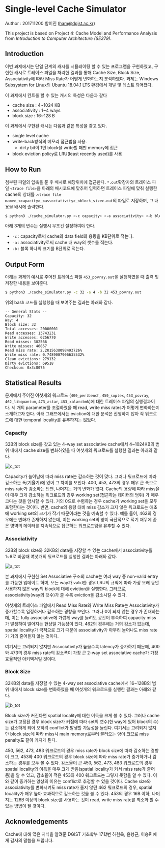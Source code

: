 # Single-level Cache Simulator

Author : 201711200 함어진 ([ham@dgist.ac.kr](mailto:ham@dgist.ac.kr))

This project is based on Project 4: Cache Model and Performance Analysis from *Introduction to Computer Architecture (SE379)*.



## Introduction

이번 과제에서는 단일 단계의 캐시를 시뮬레이팅 할 수 있는 프로그램을 구현하였고, 구현한 캐시로 트레이스 파일을 처리한 결과를 통해 Cache Size, Block Size, Associativity에 따라 Miss Rate가 어떻게 변화하는지 분석하였다. 과제는 Windows Subsystem for Linux의 Ubuntu 18.04.1 LTS 환경에서 개발 및 테스트 되어졌다.



이 과제에서 컨트롤 할 수 있는 캐시의 특성은 다음과 같다

- cache size : 4~1024 KB
- associativity : 1~4 ways
- block size : 16~128 B



이 과제에서 구현된 캐시는 다음과 같은 특성을 갖고 있다.

- single level cache
- write-back방식의 메모리 접근법을 사용.
  - dirty bit이 1인 block을 write할 때만 memory에 접근
- block eviction policy로 LRU(least recently used)를 사용



## How to Run

첨부된 파일의 압축을 푼 후 배시로 해당위치에 접근한다. `*.out`확장자의 트레이스 파일 `<trace file>`을 아래의 배시코드에 맞추어 입력하면 트레이스 파일에 맞춰 실행한 cache의 상태를 .`<trace file name>_<capacity>_<associativity>_<block_size>.out`의 파일로 저장하며, 그 내용을 배시에 출력한다.

```bash
$ python3 ./cache_simulator.py <-c capacity> <-a associativity> <-b block_size> <trace file>
```

아래 3개의 변수는 실행시 무조건 설정하여야 한다.

- `-c` : capacity로써 cache의 data field의 용량을 KB단위로 적는다.
- `-a` : associativity로써 cache 내 way의 갯수를 적는다.
- `-b` : 블록 하나의 크기를 B단위로 적는다. 



## Output Form

아래는 과제의 예시로 주어진 트레이스 파일 `453_povray.out`을 실행하였을 때 출력 및 저장한 내용을 보여준다.

```bash
$ python3 ./cache_simulator.py -c 32 -a 4 -b 32 453_povray.out
```

위의 bash 코드를 실행했을 때 보여주는 결과는 아래와 같다.

```notepad
-- General Stats --
Capacity: 32
Way: 4
Block size: 32
Total accesses: 20000001
Read accesses: 13743231
Write accesses: 6256770
Read misses: 302566
Write misses: 46857
Read miss rate: 2.2015638098493726%
Write miss rate: 0.7489007906635532%
Clean evictions: 279132
Dirty evictions: 69518
Checksum: 0x3c8075
```



## Statistical Results

문제에서 주어진 여섯개의 워크로드 (`400_perlbench`, `450_soplex`, `453_povray`, `462_libquantum`, `473_astar`, `483_xalancbmk`)에 대한 트레이스 파일의 실행결과이다. 세 개의 parameter를 조절하였을 때 read,  write miss rates가 어떻게 변화하는지 소개하고자 한다. 아래 그래프에서는 eviction에 대한 분석은 진행하지 않아 각 워크로드에 대한 temporal locality를 유추하지는 않았다.



### Capacity

32B의 block size를 갖고 있는 4-way set associative cache에서 4~1024KB의 범위 내에서 cache size를 변화하였을 때 여섯개의 워크로드를 실행한 결과는 아래와 같다.

![c_tot](C:\Users\Auejin\Desktop\ThisSemester\ComputerArchitecture\hw4\img\c_tot.png)

Capacity가 늘어남에 따라 miss rate는 감소하는 것이 맞다. 그러나 워크로드에 따라 감소하는 폭(기울기)에 있어 그 차이를 보인다. 400, 453, 473의 경우 매우 큰 폭으로 miss rate가 감소하는 반면, 나머지는 거의 변화가 없다. Cache의 용량에 따라 miss율이 매우 크게 감소하는 워크로드의 경우 working set(접근하는 데이터의 범위) 가 매우 크다는 것을 암시할 수 있다. 거의 0으로 수렴하는 경우 cache가 working set을 모두 포함한다는 것이다. 반면, cache의 용량 대비 miss 감소가 크지 않은 워크로드는 애초에 working set의 크기가 작기 때문이라는 것을 예측할 수 있다. 예를 들어, 462의 경우에는 변화가 존재하지 않는데, 이는 working set의 양이 극단적으로 적기 때무에 좁은 영역의 데이터를 지속적으로 접근하는 워크로드임을 유추할 수 있다.



### Associativity

32B의 block size와 32KB의 data를 저장할 수 있는 cache에서 associativity를 1~8로 바꿀때 여섯개의 워크로드를 실행한 결과는 아래와 같다.

![a_tot](C:\Users\Auejin\Desktop\ThisSemester\ComputerArchitecture\hw4\img\a_tot.png)

본 과제에서 구현한 Set Associative 구조의 cache는 여러 way 중 non-valid entry를 가능한 업데이트 하며, 모든 way가 valid한 경우 LRU의 규칙에 따라 가장 오래 동안 사용하지 않은 way의 block에 대해 eviction을 실행한다. 그러므로, associativity(way의 갯수)가 클 수록 eviction을 감소시킬 수 있다.

여섯개의 트레이스 파일에서 Read Miss Rate와 Write Miss Rate는 Associativity가 증가할수록 일정하거나 감소하는 경향을 보인다. 그러나 0이 되지 않는 경우가 존재하는데, 이는 fully associative에 가깝게 way를 늘려도 공간이 부족하여 capacity miss가 발생하여 벌어지는 현상일 가능성이 있다. 462의 경우에는 거의 감소가 없는데, spatial locality가 극적으로 크기 때문에 associativity가 아무리 늘어나도 miss rate가 거의 줄어들지 않는 것이다.

여기서는 고려되지 않지만 Associativity가 높을수록 latency가 증가하기 때문에, 400와 473의 경우 miss rate의 감소폭이 가장 큰 2-way set associative cache가 가장 효율적인 아키텍쳐일 것이다.



### Block Size

32KB의 data를 저장할 수 있는 4-way set associative cache에서 16~128B의 범위 내에서 block size를 변화하였을 때 여섯개의 워크로드를 실행한 결과는 아래와 같다.

![b_tot](C:\Users\Auejin\Desktop\ThisSemester\ComputerArchitecture\hw4\img\b_tot.png)

Block size가 커진다면 spatial locality에 대한 이득을 크게 볼 수 있다. 그러나 cache size가 고정된 경우 block size가 커짐에 따라 set의 갯수(한 way에 있어 block의 수)는 감소하게 되어 오히려 conflict가 발생할 가능성을 늘린다. 여기서는 고려되지 않지만 block size에 따라 miss시 main memory로부터 불러오는 양이 크므로 miss penalty도 같이 커지게 된다.

450, 562, 473, 483 워크로드의 경우 miss rate가 block size에 따라 감소하는 경향이 크고, 453와 400 워크로드의 경우 block size에 따라 miss rate가 증가하거나 감소하는 경우를 모두 볼 수 있다. 감소율이 큰 450, 562, 473, 483 워크로드의 경우 spatial locality의 이득을 매우 크게 받음(spatial locality가 커서 miss rate가 줄어듬)을 알 수 있고, 감소율이 적은 453와 400 워크로드는 그렇지 못함을 알 수 있다. 이와 같이 증가하는 양상의 이유는 conflict로 추정할 수 있을 것이다. Cache size와 associativity를 변화시켜도 miss rate가 줄지 않던 462 워크로드의 경우, spatial locality가 매우 높아 효과적으로 감소하는 것을 볼 수 있다. 453의 경우 16B 이하, 나머지는 128B 이상의 block size를 사용하는 것이 read, write miss rate를 최소화 할 수 있는 방법이 될 것이다.



## Acknowledgements

Cache에 대해 많은 지식을 알려준 DGIST 기초학부 17학번 하현욱, 윤형근, 이승민에게 감사의 말씀을 드립니다.
